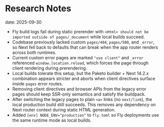 # Research Notes

date: 2025-09-30

- Fly build logs fail during static prerender with `<Html> should not be imported outside of pages/_document` while local builds succeed.
- Codebase previously lacked custom `pages/404`, `pages/500`, and `_error`, so Next fell back to defaults that can break when the app router renders across both runtimes.
- Current custom error pages are marked `"use client"` and `_error` referenced `window.location.reload`, which forces the page through client rendering during prerendering.
- Local builds tolerate this setup, but the Paketo builder + Next 14.2.x combination appears stricter and aborts when client directives surface inside `pages` error routes.
- Removing client directives and browser APIs from the legacy error pages should keep SSR-only semantics and satisfy the buildpack.
- After switching the legacy pages to plain `<a>` links (no `next/link`), the local production build still succeeds. This removes any dependency on Next router context during static HTML generation.
- Added `[env] NODE_ENV="production"` to `fly.toml` so Fly deployments use the same runtime mode as local builds.
